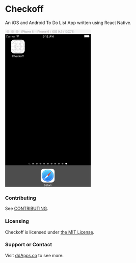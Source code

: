# Checkoff
An iOS and Android To Do List App written using React Native.

![](art/screenshot/checkoff00.gif?raw=true)


### Contributing
See [CONTRIBUTING](CONTRIBUTING.md).

### Licensing
Checkoff is licensed under [the MIT License](LICENSE).

### Support or Contact
Visit [ddApps.co](http://ddapps.co) to see more.